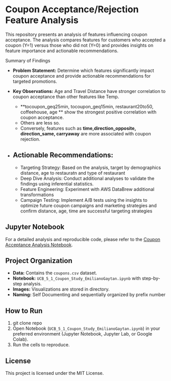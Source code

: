 # Coupon Acceptance/Rejection Feature Analysis

This repository presents an analysis of features influencing coupon acceptance. 
The analysis compares features for customers who accepted a coupon (Y=1) versus those who did not (Y=0) and provides insights on feature importance and actionable recommendations.

Summary of Findings
- **Problem Statement:** Determine which features significantly impact coupon acceptance and provide actionable recommendations for targeted promotions.
- **Key Observations:** Age and Travel Distance have stronger correlation to coupon acceptance than other features like Temp.
  - **tocoupon_geq25min, tocoupon_geq15min, restaurant20to50, coffeehouse,  age ** show the strongest positive correlation with coupon acceptance.
  - Others are less so.
  - Conversely, features such as **time,direction_opposite, direction_same, carryaway**   are more associated with coupon rejection.
 


- ## Actionable Recommendations:
  - Targeting Strategy: Based on the analysis, target by demographics distance, age to restauratn and type of restaurant
  - Deep Dive Analysis: Conduct additional analyses to validate the findings using inferential statistics.
  - Feature Engineering: Experiment with AWS DataBrew additional transformations 
  - Campaign Testing: Implement A/B tests using the insights to optimize future coupon campaigns and marketing strategies and confirm distance, age, time are successful targeting strategies

## Jupyter Notebook
For a detailed analysis and reproducible code, please refer to the [Coupon Acceptance Analysis Notebook](./UCB_5_1_Coupon_Study_EmilianoGaytan.ipynb).

## Project Organization
- **Data:** Contains the `coupons.csv` dataset.
- **Notebook:** `UCB_5_1_Coupon_Study_EmilianoGaytan.ipynb` with step-by-step analysis.
- **Images:** Visualizations are stored in directory.
- **Naming:** Self Documenting and sequentially organized by prefix number

## How to Run
1. git clone repo
2. Open  Notebook (`UCB_5_1_Coupon_Study_EmilianoGaytan.ipynb`) in your preferred environment (Jupyter Notebook, Jupyter Lab, or Google Colab).
3. Run the cells to reproduce.

## License
This project is licensed under the MIT License.


